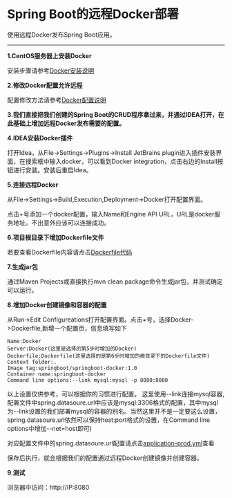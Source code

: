 # Spring Boot的远程Docker部署
使用远程Docker发布Spring Boot应用。

---


**1.CentOS服务器上安装Docker**

安装步骤请参考[Docker安装说明](../docker-doc/Docker安装说明/)

**2.修改Docker配置允许远程**

配置修改方法请参考[Docker配置说明](../docker-doc/Docker配置说明/)

**3.我们直接把我们创建的Spring Boot的CRUD程序拿过来，并通过IDEA打开，在此基础上增加远程Docker发布需要的配置。**

**4.IDEA安装Docker插件**

打开Idea，从File->Settings->Plugins->Install JetBrains plugin进入插件安装界面，在搜索框中输入docker，可以看到Docker integration，点击右边的Install按钮进行安装。安装后重启Idea。

**5.连接远程Docker**

从File->Settings->Build,Execution,Deployment->Docker打开配置界面。

点击+号添加一个docker配置，输入Name和Engine API URL，URL是docker服务地址。不出意外应该可以连接成功。

**6.项目根目录下增加Dockerfile文件**

若要查看Dockerfile内容请点击[Dockerfile代码](Dockerfile)

**7.生成jar包**

通过Maven Projects或直接执行mvn clean package命令生成jar包，并测试确定可以运行。

**8.增加Docker创建镜像和容器的配置**

从Run->Edit Configureations打开配置界面。点击+号，选择Docker->Dockerfile,新增一个配置页，信息填写如下

	Name:Docker
	Server:Docker(这里是选择的第5步时增加的Docker)
	Dockerfile:Dockerfile(这里选择的是第6步时增加的根目录下的Dockerfile文件)
	Context folder:.
	Image tag:springboot/springboot-docker:1.0
	Container name:springboot-docker
	Command line options:--link mysql:mysql -p 8080:8080

以上设置仅供参考，可以根据你的习惯进行配置。
这里使用--link连接mysql容器,配置文件中spring.datasoure.url中应该是mysql:3306格式的配置，其中mysql为--link设置的我们部署mysql的容器的别名。当然这里并不是一定要这么设置，spring.datasoure.url依然可以保持host:port格式的设置，在Command line options中增加--net=host即可)

对应配置文件中的spring.datasoure.url配置请点击[application-prod.yml](src/main/resources/application-prod.yml)查看

保存后执行，就会根据我们的配置通过远程Docker创建镜像并创建容器。

**9.测试**

浏览器中访问：http://IP:8080
	
